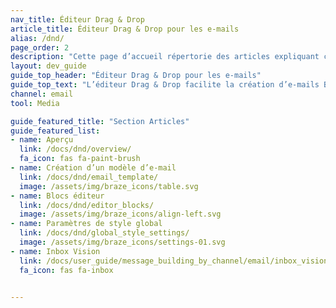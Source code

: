 ```yaml
---
nav_title: Éditeur Drag & Drop
article_title: Éditeur Drag & Drop pour les e-mails
alias: /dnd/
page_order: 2
description: "Cette page d’accueil répertorie des articles expliquant comment configurer et utiliser correctement l’éditeur Drag & Drop fourni par Braze."
layout: dev_guide
guide_top_header: "Éditeur Drag & Drop pour les e-mails"
guide_top_text: "L’éditeur Drag & Drop facilite la création d’e-mails Braze. Grâce à l’expérience de modification en glisser-déposer, vous pouvez créer des e-mails personnalisés sans utiliser HTML."
channel: email
tool: Media

guide_featured_title: "Section Articles"
guide_featured_list:
- name: Aperçu
  link: /docs/dnd/overview/
  fa_icon: fas fa-paint-brush
- name: Création d’un modèle d’e-mail
  link: /docs/dnd/email_template/
  image: /assets/img/braze_icons/table.svg
- name: Blocs éditeur
  link: /docs/dnd/editor_blocks/
  image: /assets/img/braze_icons/align-left.svg
- name: Paramètres de style global
  link: /docs/dnd/global_style_settings/
  image: /assets/img/braze_icons/settings-01.svg
- name: Inbox Vision
  link: /docs/user_guide/message_building_by_channel/email/inbox_vision/
  fa_icon: fas fa-inbox


---
```

<br><br>
